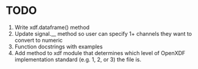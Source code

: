 # TODO

1. Write xdf.dataframe() method
1. Update signal.__ method so user can specify 1+ channels they want to convert to numeric
1. Function docstrings with examples
1. Add method to xdf module that determines which level of OpenXDF implementation standard (e.g. 1, 2, or 3) the file is.
